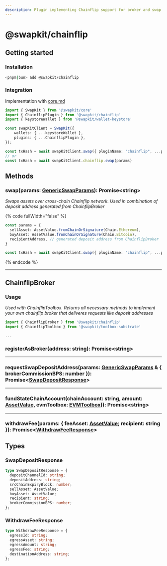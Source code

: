 ```yaml
---
description: Plugin implementing Chainflip support for broker and swap execution
---
```


# @swapkit/chainflip

## Getting started

### **Installation**

```bash
<pnpm|bun> add @swapkit/chainflip
```

### Integration

Implementation with [core.md](core.md "mention")

```typescript
import { SwapKit } from '@swapkit/core'
import { ChainflipPlugin } from '@swapkit/chainflip'
import { keystoreWallet } from '@swapkit/wallet-keystore'

const swapKitClient = SwapKit({
    wallets: { ...keystoreWallet },
    plugins: { ...ChainflipPlugin },
});

const txHash = await swapKitClient.swap({ pluginName: "chainflip", ...params })
// or
const txHash = await swapKitClient.chainflip.swap(params)
```

## Methods

### **swap(params:** [GenericSwapParams](swapkit-helpers.md#genericswapparams)**): Promise\<string>**

_Swaps assets over cross-chain Chainflip network. Used in combination of deposit address generated from ChainflipBroker_

{% code fullWidth="false" %}
```typescript
const params = {
  sellAsset: AssetValue.fromChainOrSignature(Chain.Ethereum),
  buyAsset: AssetValue.fromChainOrSignature(Chain.Bitcoin),
  recipientAddress, // generated deposit address from ChainflipBroker
}

const txHash = await swapKitClient.swap({ pluginName: "chainflip", ...params })
```
{% endcode %}

***

## ChainflipBroker

### Usage

_Used with ChainflipToolbox. Returns all necessary methods to implement your own chainflip broker that deliveres requests like deposit addresses_

```typescript
import { ChainflipBroker } from '@swapkit/chainflip'
import { ChainflipToolbox } from '@swapkit/toolbox-substrate'

...
```

### registerAsBroker(address: string): Promise\<string>



***

### requestSwapDepositAddress(params: [GenericSwapParams](swapkit-helpers.md#genericswapparams) & { brokerCommissionBPS: number }): Promise<[SwapDepositResponse](swapkit-chainflip.md#swapdepositresponse)>



***

### fundStateChainAccount(chainAccount: string, amount: [AssetValue](swapkit-helpers.md#assetvalue), evmToolbox: [EVMToolbox](../toolboxes-1/swapkit-toolbox-evm.md))): Promise\<string>



***

### withdrawFee(params: { feeAsset: [AssetValue](swapkit-helpers.md#assetvalue); recipient: string }): Promise<[WithdrawFeeResponse](swapkit-chainflip.md#withdrawfeeresponse)>



## Types

### SwapDepositResponse

```typescript
type SwapDepositResponse = {
  depositChannelId: string;
  depositAddress: string;
  srcChainExpiryBlock: number;
  sellAsset: AssetValue;
  buyAsset: AssetValue;
  recipient: string;
  brokerCommissionBPS: number;
};
```

### WithdrawFeeResponse

```typescript
type WithdrawFeeResponse = {
  egressId: string;
  egressAsset: string;
  egressAmount: string;
  egressFee: string;
  destinationAddress: string;
};
```
